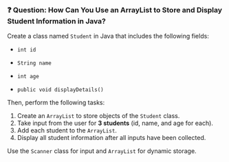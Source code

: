 ### ❓ Question: How Can You Use an ArrayList to Store and Display Student Information in Java?

Create a class named `Student` in Java that includes the following fields:

- `int id`
- `String name`
- `int age`

- `public void displayDetails()`

Then, perform the following tasks:

1. Create an `ArrayList` to store objects of the `Student` class.
2. Take input from the user for **3 students** (id, name, and age for each).
3. Add each student to the `ArrayList`.
4. Display all student information after all inputs have been collected.

Use the `Scanner` class for input and `ArrayList` for dynamic storage.


